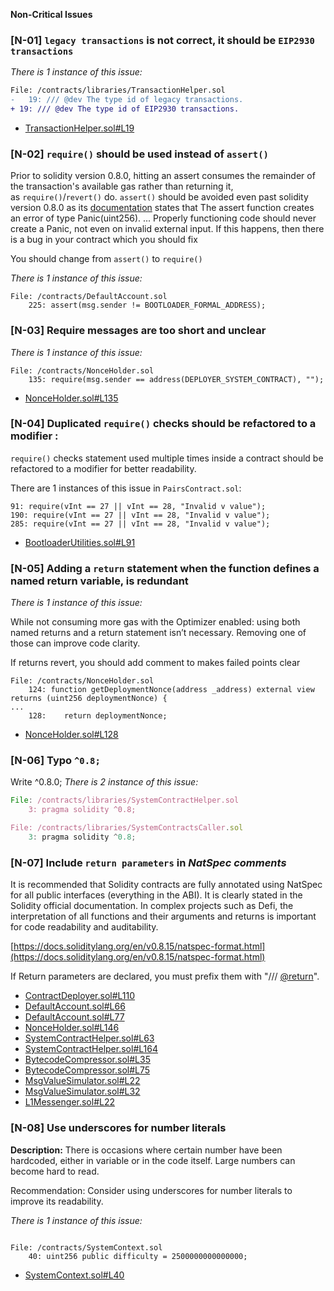 **Non-Critical Issues**

### [N-01] `legacy transactions` is not correct, it should be `EIP2930` `transactions`

*There is 1 instance of this issue:*

```diff
File: /contracts/libraries/TransactionHelper.sol
-	19: /// @dev The type id of legacy transactions.
+ 19: /// @dev The type id of EIP2930 transactions.
```

- [TransactionHelper.sol#L19](https://github.com/code-423n4/2023-03-zksync//blob/main/contracts/libraries/TransactionHelper.sol#L19)

### [N-02] `require()` should be used instead of `assert()`

Prior to solidity version 0.8.0, hitting an assert consumes the remainder of the transaction's available gas rather than returning it, as `require()`/`revert()` do. `assert()` should be avoided even past solidity version 0.8.0 as its [documentation](https://docs.soliditylang.org/en/v0.8.14/control-structures.html#panic-via-assert-and-error-via-require) states that The assert function creates an error of type Panic(uint256). ... Properly functioning code should never create a Panic, not even on invalid external input. If this happens, then there is a bug in your contract which you should fix

You should change from `assert()` to `require()`

*There is 1 instance of this issue:*

```solidity
File: /contracts/DefaultAccount.sol
	225: assert(msg.sender != BOOTLOADER_FORMAL_ADDRESS);
```

### **[N-03] Require messages are too short and unclear**

*There is 1 instance of this issue:*

```solidity
File: /contracts/NonceHolder.sol
	135: require(msg.sender == address(DEPLOYER_SYSTEM_CONTRACT), "");
```

- [NonceHolder.sol#L135](https://github.com/code-423n4/2023-03-zksync//blob/main/contracts/NonceHolder.sol#L135)

### [N-04] Duplicated `require()` checks should be refactored to a modifier :

`require()` checks statement used multiple times inside a contract should be refactored to a modifier for better readability.

There are 1 instances of this issue in `PairsContract.sol`:

```solidity
91: require(vInt == 27 || vInt == 28, "Invalid v value");
190: require(vInt == 27 || vInt == 28, "Invalid v value");
285: require(vInt == 27 || vInt == 28, "Invalid v value");
```

- [BootloaderUtilities.sol#L91](https://github.com/code-423n4/2023-03-zksync//blob/main/contracts/BootloaderUtilities.sol#L91)

### **[N-05] Adding a `return` statement when the function defines a named return variable, is redundant**

*There is 1 instance of this issue:*

While not consuming more gas with the Optimizer enabled: using both named returns and a return statement isn’t necessary. Removing one of those can improve code clarity.

If returns revert, you should add comment to makes failed points clear

```solidity
File: /contracts/NonceHolder.sol
	124: function getDeploymentNonce(address _address) external view returns (uint256 deploymentNonce) {
...
	128:    return deploymentNonce;

```

- [NonceHolder.sol#L128](https://github.com/code-423n4/2023-03-zksync//blob/main/contracts/NonceHolder.sol#L128)

### [N-06] Typo `^0.8;`
Write ^0.8.0;
*There is 2 instance of this issue:*

```jsx
File: /contracts/libraries/SystemContractHelper.sol
	3: pragma solidity ^0.8;

File: /contracts/libraries/SystemContractsCaller.sol
	3: pragma solidity ^0.8;
```

### **[N-07] Include `return parameters` in *NatSpec comments***

It is recommended that Solidity contracts are fully annotated using NatSpec for all public interfaces (everything in the ABI). It is clearly stated in the Solidity official documentation. In complex projects such as Defi, the interpretation of all functions and their arguments and returns is important for code readability and auditability.

[https://docs.soliditylang.org/en/v0.8.15/natspec-format.html](https://docs.soliditylang.org/en/v0.8.15/natspec-format.html)

If Return parameters are declared, you must prefix them with "/// [@return](https://github.com/return)".

- [ContractDeployer.sol#L110](https://github.com/code-423n4/2023-03-zksync//blob/main/contracts/ContractDeployer.sol#L110)
- [DefaultAccount.sol#L66](https://github.com/code-423n4/2023-03-zksync//blob/main/contracts/DefaultAccount.sol#L66)
- [DefaultAccount.sol#L77](https://github.com/code-423n4/2023-03-zksync//blob/main/contracts/DefaultAccount.sol#L77)
- [NonceHolder.sol#L146](https://github.com/code-423n4/2023-03-zksync//blob/main/contracts/NonceHolder.sol#L146)
- [SystemContractHelper.sol#L63](https://github.com/code-423n4/2023-03-zksync//blob/main/contracts/libraries/SystemContractHelper.sol#L63)
- [SystemContractHelper.sol#L164](https://github.com/code-423n4/2023-03-zksync//blob/main/contracts/libraries/SystemContractHelper.sol#L164)
- [BytecodeCompressor.sol#L35](https://github.com/code-423n4/2023-03-zksync//blob/main/contracts/BytecodeCompressor.sol#L35)
- [BytecodeCompressor.sol#L75](https://github.com/code-423n4/2023-03-zksync//blob/main/contracts/BytecodeCompressor.sol#L75)
- [MsgValueSimulator.sol#L22](https://github.com/code-423n4/2023-03-zksync//blob/main/contracts/MsgValueSimulator.sol#L22)
- [MsgValueSimulator.sol#L32](https://github.com/code-423n4/2023-03-zksync//blob/main/contracts/MsgValueSimulator.sol#L32)
- [L1Messenger.sol#L22](https://github.com/code-423n4/2023-03-zksync//blob/main/contracts/L1Messenger.sol#L22)

### [N-08] Use underscores for number literals

**Description:** There is occasions where certain number have been hardcoded, either in variable or in the code itself. Large numbers can become hard to read.

Recommendation: Consider using underscores for number literals to improve its readability.

*There is 1 instance of this issue:*

```solidity

File: /contracts/SystemContext.sol
	40: uint256 public difficulty = 2500000000000000;
```

- [SystemContext.sol#L40](https://github.com/code-423n4/2023-03-zksync//blob/main/contracts/SystemContext.sol#L40)